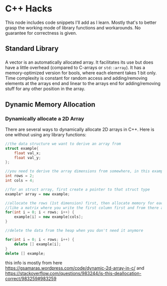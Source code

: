 # C++ Hacks
This node includes code snippets I'll add as I learn. Mostly that's to better grasp the working mode of library functions and workarounds. No guarantee for correctness is given.

## Standard Library

### <string>

### <vector>
A vector is an automatically allocated array. It facilitates its use but does have a little overhead (compared to C-arrays or `std::array`). It has a memory-optimized version for bools, where each element takes 1 bit only. Time complexity is constant for random access and adding/removing elements at the arrays end and linear to the arrays end for adding/removing stuff for any other position in the array.

## Dynamic Memory Allocation
### Dynamically allocate a 2D Array
There are several ways to dynamically allocate 2D arrays in C++. Here is one without using any library functions: 
```c++
//the data structure we want to derive an array from
struct example{
    float val_x;
    float val_y;
};

//you need to derive the array dimensions from somewhere, in this example, we simply set them
int rows = 2;
int cols = 4;

//for an struct array, first create a pointer to that struct type
example* array = new example;

//allocate the rows (1st dimension) first, then allocate memory for each row (2nd dimension)
//like a matrix where you write the first column first and from there all the rows
for(int i = 0; i < rows; i++) {
    example[i] = new example[cols];
}

//delete the data from the heap when you don't need it anymore

for(int i = 0; i < rows; i++) {
    delete [] example[i];
}
delete [] example;
```
this info is mostly from here https://gsamaras.wordpress.com/code/dynamic-2d-array-in-c/ 
and https://stackoverflow.com/questions/983244/is-this-deallocation-correct/983259#983259
